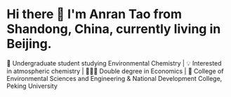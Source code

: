 # Hi there 👋 I'm Anran Tao from Shandong, China, currently living in Beijing.

📔 Undergraduate student studying Environmental Chemistry | 💡 Interested in atmospheric chemistry | 👩🏻‍🎓 Double degree in Economics | 📍 College of Environmental Sciences and Engineering & National Development College, Peking University

<!--
**AnranAria-Tao/AnranAria-Tao** is a ✨ _special_ ✨ repository because its `README.md` (this file) appears on your GitHub profile.

Here are some ideas to get you started:

- 🔭 I’m currently working on ...
- 🌱 I’m currently learning ...
- 👯 I’m looking to collaborate on ...
- 🤔 I’m looking for help with ...
- 💬 Ask me about ...
- 📫 How to reach me: ...
- 😄 Pronouns: ...
- ⚡ Fun fact: ...
-->
